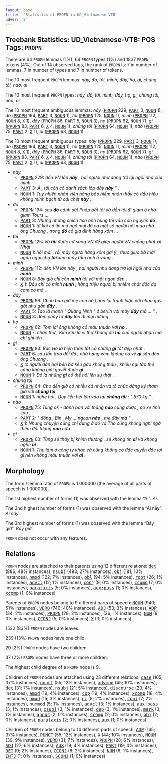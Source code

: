 ```yaml
---
layout: base
title:  'Statistics of PROPN in UD_Vietnamese-VTB'
udver: '2'
---
```


## Treebank Statistics: UD_Vietnamese-VTB: POS Tags: `PROPN`

There are 64 `PROPN` lemmas (1%), 64 `PROPN` types (1%) and 1837 `PROPN` tokens (4%).
Out of 14 observed tags, the rank of `PROPN` is: 7 in number of lemmas, 7 in number of types and 7 in number of tokens.

The 10 most frequent `PROPN` lemmas: <em>này, đó, tôi, mình, đây, họ, gì, chúng tôi, nào, ai</em>

The 10 most frequent `PROPN` types:  <em>này, đó, tôi, mình, đây, họ, gì, chúng tôi, nào, ai</em>

The 10 most frequent ambiguous lemmas: <em>này</em> (<tt><a href="vi_vtb-pos-PROPN.html">PROPN</a></tt> 229, <tt><a href="vi_vtb-pos-PART.html">PART</a></tt> 3, <tt><a href="vi_vtb-pos-NOUN.html">NOUN</a></tt> 1), <em>đó</em> (<tt><a href="vi_vtb-pos-PROPN.html">PROPN</a></tt> 194, <tt><a href="vi_vtb-pos-PART.html">PART</a></tt> 3, <tt><a href="vi_vtb-pos-NOUN.html">NOUN</a></tt> 1), <em>tôi</em> (<tt><a href="vi_vtb-pos-PROPN.html">PROPN</a></tt> 125, <tt><a href="vi_vtb-pos-NOUN.html">NOUN</a></tt> 1), <em>mình</em> (<tt><a href="vi_vtb-pos-PROPN.html">PROPN</a></tt> 112, <tt><a href="vi_vtb-pos-NOUN.html">NOUN</a></tt> 8, <tt><a href="vi_vtb-pos-X.html">X</a></tt> 1), <em>đây</em> (<tt><a href="vi_vtb-pos-PROPN.html">PROPN</a></tt> 86, <tt><a href="vi_vtb-pos-PART.html">PART</a></tt> 5, <tt><a href="vi_vtb-pos-NOUN.html">NOUN</a></tt> 3), <em>họ</em> (<tt><a href="vi_vtb-pos-PROPN.html">PROPN</a></tt> 62, <tt><a href="vi_vtb-pos-NOUN.html">NOUN</a></tt> 7), <em>gì</em> (<tt><a href="vi_vtb-pos-PROPN.html">PROPN</a></tt> 83, <tt><a href="vi_vtb-pos-PART.html">PART</a></tt> 6, <tt><a href="vi_vtb-pos-X.html">X</a></tt> 4, <tt><a href="vi_vtb-pos-NOUN.html">NOUN</a></tt> 1), <em>chúng tôi</em> (<tt><a href="vi_vtb-pos-PROPN.html">PROPN</a></tt> 64, <tt><a href="vi_vtb-pos-NOUN.html">NOUN</a></tt> 1), <em>nào</em> (<tt><a href="vi_vtb-pos-PROPN.html">PROPN</a></tt> 75, <tt><a href="vi_vtb-pos-PART.html">PART</a></tt> 2, <tt><a href="vi_vtb-pos-X.html">X</a></tt> 1), <em>ai</em> (<tt><a href="vi_vtb-pos-PROPN.html">PROPN</a></tt> 63, <tt><a href="vi_vtb-pos-NOUN.html">NOUN</a></tt> 1)

The 10 most frequent ambiguous types:  <em>này</em> (<tt><a href="vi_vtb-pos-PROPN.html">PROPN</a></tt> 229, <tt><a href="vi_vtb-pos-PART.html">PART</a></tt> 3, <tt><a href="vi_vtb-pos-NOUN.html">NOUN</a></tt> 1), <em>đó</em> (<tt><a href="vi_vtb-pos-PROPN.html">PROPN</a></tt> 194, <tt><a href="vi_vtb-pos-PART.html">PART</a></tt> 3, <tt><a href="vi_vtb-pos-NOUN.html">NOUN</a></tt> 1), <em>tôi</em> (<tt><a href="vi_vtb-pos-PROPN.html">PROPN</a></tt> 125, <tt><a href="vi_vtb-pos-NOUN.html">NOUN</a></tt> 1), <em>mình</em> (<tt><a href="vi_vtb-pos-PROPN.html">PROPN</a></tt> 112, <tt><a href="vi_vtb-pos-NOUN.html">NOUN</a></tt> 8, <tt><a href="vi_vtb-pos-X.html">X</a></tt> 1), <em>đây</em> (<tt><a href="vi_vtb-pos-PROPN.html">PROPN</a></tt> 86, <tt><a href="vi_vtb-pos-PART.html">PART</a></tt> 5, <tt><a href="vi_vtb-pos-NOUN.html">NOUN</a></tt> 3), <em>họ</em> (<tt><a href="vi_vtb-pos-PROPN.html">PROPN</a></tt> 62, <tt><a href="vi_vtb-pos-NOUN.html">NOUN</a></tt> 7), <em>gì</em> (<tt><a href="vi_vtb-pos-PROPN.html">PROPN</a></tt> 83, <tt><a href="vi_vtb-pos-PART.html">PART</a></tt> 6, <tt><a href="vi_vtb-pos-X.html">X</a></tt> 4, <tt><a href="vi_vtb-pos-NOUN.html">NOUN</a></tt> 1), <em>chúng tôi</em> (<tt><a href="vi_vtb-pos-PROPN.html">PROPN</a></tt> 64, <tt><a href="vi_vtb-pos-NOUN.html">NOUN</a></tt> 1), <em>nào</em> (<tt><a href="vi_vtb-pos-PROPN.html">PROPN</a></tt> 75, <tt><a href="vi_vtb-pos-PART.html">PART</a></tt> 2, <tt><a href="vi_vtb-pos-X.html">X</a></tt> 1), <em>ai</em> (<tt><a href="vi_vtb-pos-PROPN.html">PROPN</a></tt> 63, <tt><a href="vi_vtb-pos-NOUN.html">NOUN</a></tt> 1)


* <em>này</em>
  * <tt><a href="vi_vtb-pos-PROPN.html">PROPN</a></tt> 229: <em>đến VN lần <b>này</b> , hai người như đang trở lại ngôi nhà của mình .</em>
  * <tt><a href="vi_vtb-pos-PART.html">PART</a></tt> 3: <em>À , tôi còn có danh sách lớp đây <b>này</b> " .</em>
  * <tt><a href="vi_vtb-pos-NOUN.html">NOUN</a></tt> 1: <em>Tuy nhiên nhân viên hãng bảo hiểm nhận thấy có dấu hiệu không minh bạch từ cái chết <b>này</b> .</em>
* <em>đó</em>
  * <tt><a href="vi_vtb-pos-PROPN.html">PROPN</a></tt> 194: <em>sau <b>đó</b> cảnh sát Pháp bắt tôi và dẫn tôi đi giam ở nhà giam Tours ...</em>
  * <tt><a href="vi_vtb-pos-PART.html">PART</a></tt> 3: <em>Nhưng những chiến tích anh hùng thì vẫn còn nguyên <b>đó</b> .</em>
  * <tt><a href="vi_vtb-pos-NOUN.html">NOUN</a></tt> 1: <em>từ khi có tin mở ngõ mới đã có một số người hỏi mua nhà ông Chương , trong <b>đó</b> có gia đình hàng xóm ...</em>
* <em>tôi</em>
  * <tt><a href="vi_vtb-pos-PROPN.html">PROPN</a></tt> 125: <em>Và <b>tôi</b> được cử sang VN để giúp người VN chống phát xít Nhật .</em>
  * <tt><a href="vi_vtb-pos-NOUN.html">NOUN</a></tt> 1: <em>hỏi mãi , rồi mấy người hàng xóm gợi ý , thúc giục bà mới ngần ngại cho <b>tôi</b> xem mấy tấm ảnh ố vàng .</em>
* <em>mình</em>
  * <tt><a href="vi_vtb-pos-PROPN.html">PROPN</a></tt> 112: <em>đến VN lần này , hai người như đang trở lại ngôi nhà của <b>mình</b> .</em>
  * <tt><a href="vi_vtb-pos-NOUN.html">NOUN</a></tt> 8: <em>Bây giờ chỉ còn <b>mình</b> tôi với một ngọn đèn .</em>
  * <tt><a href="vi_vtb-pos-X.html">X</a></tt> 1: <em>Đâu chỉ có mình <b>mình</b> , hàng triệu người bị nhiễm chất độc da cam cơ mà .</em>
* <em>đây</em>
  * <tt><a href="vi_vtb-pos-PROPN.html">PROPN</a></tt> 86: <em>Chưa bao giờ mẹ con bà Loan lại tranh luận với nhau gay gắt như gần <b>đây</b> .</em>
  * <tt><a href="vi_vtb-pos-PART.html">PART</a></tt> 5: <em>Tao là mạnh " Quảng Ninh " ở berlin với mày <b>đây</b> mà ... " .</em>
  * <tt><a href="vi_vtb-pos-NOUN.html">NOUN</a></tt> 3: <em>đám cháy từ <b>đây</b> lan đi mọi hướng .</em>
* <em>họ</em>
  * <tt><a href="vi_vtb-pos-PROPN.html">PROPN</a></tt> 62: <em>Tóm lại ông không có mâu thuẫn với <b>họ</b> .</em>
  * <tt><a href="vi_vtb-pos-NOUN.html">NOUN</a></tt> 7: <em>nhận thư , Kim kêu lạ vì thư không đề <b>họ</b> của người nhận mà chỉ ghi tên .</em>
* <em>gì</em>
  * <tt><a href="vi_vtb-pos-PROPN.html">PROPN</a></tt> 83: <em>Bác Hồ là hiện thân tất cả những <b>gì</b> tốt đẹp nhất .</em>
  * <tt><a href="vi_vtb-pos-PART.html">PART</a></tt> 6: <em>sau lần trao đổi đó , nhà hàng xóm không có vẻ <b>gì</b> săn đón ông Chương .</em>
  * <tt><a href="vi_vtb-pos-X.html">X</a></tt> 4: <em>người dân hai bên bờ kêu gào không thấu , khiếu nại tập thể cũng không giải quyết được <b>gì</b> .</em>
  * <tt><a href="vi_vtb-pos-NOUN.html">NOUN</a></tt> 1: <em>Đó là những <b>gì</b> có thể nói lên sự thật .</em>
* <em>chúng tôi</em>
  * <tt><a href="vi_vtb-pos-PROPN.html">PROPN</a></tt> 64: <em>Cho đến giờ có nhiều cá nhân và tổ chức đăng ký tham gia với <b>chúng tôi</b> .</em>
  * <tt><a href="vi_vtb-pos-NOUN.html">NOUN</a></tt> 1: <em>nghe hỏi , Duy liền hét lớn vào tai <b>chúng tôi</b> : " 570 kg " .</em>
* <em>nào</em>
  * <tt><a href="vi_vtb-pos-PROPN.html">PROPN</a></tt> 75: <em>Tùng ok - đánh bạn với thằng <b>nào</b> cũng được , có xe tính sau .</em>
  * <tt><a href="vi_vtb-pos-PART.html">PART</a></tt> 2: <em>" đông , Bin , My ... ngoan <b>nào</b> , mẹ đây mà " .</em>
  * <tt><a href="vi_vtb-pos-X.html">X</a></tt> 1: <em>Nhưng chuyện cũng chỉ dừng ở đó và Thọ cũng không nghi ngờ thêm đối tượng <b>nào</b> nữa .</em>
* <em>ai</em>
  * <tt><a href="vi_vtb-pos-PROPN.html">PROPN</a></tt> 63: <em>Tùng sẽ thấy bị khinh thường , sẽ không tin <b>ai</b> và không nghe <b>ai</b> .</em>
  * <tt><a href="vi_vtb-pos-NOUN.html">NOUN</a></tt> 1: <em>Thu làm ở công ty khác và cũng không có đặc quyền đặc lợi gì nên không mâu thuẫn với <b>ai</b> .</em>

## Morphology

The form / lemma ratio of `PROPN` is 1.000000 (the average of all parts of speech is 1.000000).

The 1st highest number of forms (1) was observed with the lemma “Ai”: <em>Ai</em>.

The 2nd highest number of forms (1) was observed with the lemma “Ai nấy”: <em>Ai nấy</em>.

The 3rd highest number of forms (1) was observed with the lemma “Bây giờ”: <em>Bây giờ</em>.

`PROPN` does not occur with any features.


## Relations

`PROPN` nodes are attached to their parents using 12 different relations: <tt><a href="vi_vtb-dep-det.html">det</a></tt> (886; 48% instances), <tt><a href="vi_vtb-dep-nsubj.html">nsubj</a></tt> (493; 27% instances), <tt><a href="vi_vtb-dep-obj.html">obj</a></tt> (181; 10% instances), <tt><a href="vi_vtb-dep-nmod.html">nmod</a></tt> (122; 7% instances), <tt><a href="vi_vtb-dep-obl.html">obl</a></tt> (94; 5% instances), <tt><a href="vi_vtb-dep-root.html">root</a></tt> (26; 1% instances), <tt><a href="vi_vtb-dep-advcl.html">advcl</a></tt> (12; 1% instances), <tt><a href="vi_vtb-dep-conj.html">conj</a></tt> (9; 0% instances), <tt><a href="vi_vtb-dep-ccomp.html">ccomp</a></tt> (7; 0% instances), <tt><a href="vi_vtb-dep-parataxis.html">parataxis</a></tt> (5; 0% instances), <tt><a href="vi_vtb-dep-aux-pass.html">aux:pass</a></tt> (1; 0% instances), <tt><a href="vi_vtb-dep-xcomp.html">xcomp</a></tt> (1; 0% instances)

Parents of `PROPN` nodes belong to 9 different parts of speech: <tt><a href="vi_vtb-pos-NOUN.html">NOUN</a></tt> (940; 51% instances), <tt><a href="vi_vtb-pos-VERB.html">VERB</a></tt> (740; 40% instances), <tt><a href="vi_vtb-pos-ADJ.html">ADJ</a></tt> (53; 3% instances), <tt><a href="vi_vtb-pos-ADP.html">ADP</a></tt> (34; 2% instances), <tt><a href="vi_vtb-pos-PROPN.html">PROPN</a></tt> (28; 2% instances),  (26; 1% instances), <tt><a href="vi_vtb-pos-NUM.html">NUM</a></tt> (8; 0% instances), <tt><a href="vi_vtb-pos-CCONJ.html">CCONJ</a></tt> (5; 0% instances), <tt><a href="vi_vtb-pos-X.html">X</a></tt> (3; 0% instances)

1532 (83%) `PROPN` nodes are leaves.

239 (13%) `PROPN` nodes have one child.

29 (2%) `PROPN` nodes have two children.

37 (2%) `PROPN` nodes have three or more children.

The highest child degree of a `PROPN` node is 9.

Children of `PROPN` nodes are attached using 23 different relations: <tt><a href="vi_vtb-dep-case.html">case</a></tt> (165; 37% instances), <tt><a href="vi_vtb-dep-punct.html">punct</a></tt> (55; 12% instances), <tt><a href="vi_vtb-dep-advmod.html">advmod</a></tt> (45; 10% instances), <tt><a href="vi_vtb-dep-det.html">det</a></tt> (31; 7% instances), <tt><a href="vi_vtb-dep-nsubj.html">nsubj</a></tt> (21; 5% instances), <tt><a href="vi_vtb-dep-discourse.html">discourse</a></tt> (20; 4% instances), <tt><a href="vi_vtb-dep-amod.html">amod</a></tt> (19; 4% instances), <tt><a href="vi_vtb-dep-cop.html">cop</a></tt> (19; 4% instances), <tt><a href="vi_vtb-dep-xcomp.html">xcomp</a></tt> (18; 4% instances), <tt><a href="vi_vtb-dep-nmod.html">nmod</a></tt> (15; 3% instances), <tt><a href="vi_vtb-dep-cc.html">cc</a></tt> (8; 2% instances), <tt><a href="vi_vtb-dep-conj.html">conj</a></tt> (7; 2% instances), <tt><a href="vi_vtb-dep-nummod.html">nummod</a></tt> (5; 1% instances), <tt><a href="vi_vtb-dep-advcl.html">advcl</a></tt> (3; 1% instances), <tt><a href="vi_vtb-dep-aux-pass.html">aux:pass</a></tt> (3; 1% instances), <tt><a href="vi_vtb-dep-csubj.html">csubj</a></tt> (3; 1% instances), <tt><a href="vi_vtb-dep-dep.html">dep</a></tt> (3; 1% instances), <tt><a href="vi_vtb-dep-mark.html">mark</a></tt> (3; 1% instances), <tt><a href="vi_vtb-dep-appos.html">appos</a></tt> (2; 0% instances), <tt><a href="vi_vtb-dep-ccomp.html">ccomp</a></tt> (2; 0% instances), <tt><a href="vi_vtb-dep-obj.html">obj</a></tt> (2; 0% instances), <tt><a href="vi_vtb-dep-parataxis.html">parataxis</a></tt> (2; 0% instances), <tt><a href="vi_vtb-dep-aux.html">aux</a></tt> (1; 0% instances)

Children of `PROPN` nodes belong to 14 different parts of speech: <tt><a href="vi_vtb-pos-ADP.html">ADP</a></tt> (165; 37% instances), <tt><a href="vi_vtb-pos-PUNCT.html">PUNCT</a></tt> (55; 12% instances), <tt><a href="vi_vtb-pos-X.html">X</a></tt> (44; 10% instances), <tt><a href="vi_vtb-pos-NOUN.html">NOUN</a></tt> (39; 9% instances), <tt><a href="vi_vtb-pos-VERB.html">VERB</a></tt> (31; 7% instances), <tt><a href="vi_vtb-pos-PROPN.html">PROPN</a></tt> (28; 6% instances), <tt><a href="vi_vtb-pos-ADJ.html">ADJ</a></tt> (27; 6% instances), <tt><a href="vi_vtb-pos-AUX.html">AUX</a></tt> (19; 4% instances), <tt><a href="vi_vtb-pos-PART.html">PART</a></tt> (19; 4% instances), <tt><a href="vi_vtb-pos-DET.html">DET</a></tt> (9; 2% instances), <tt><a href="vi_vtb-pos-CCONJ.html">CCONJ</a></tt> (8; 2% instances), <tt><a href="vi_vtb-pos-NUM.html">NUM</a></tt> (6; 1% instances), <tt><a href="vi_vtb-pos-INTJ.html">INTJ</a></tt> (1; 0% instances), <tt><a href="vi_vtb-pos-SCONJ.html">SCONJ</a></tt> (1; 0% instances)

